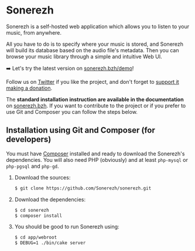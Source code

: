 # Sonerezh

Sonerezh is a self-hosted web application which allows you to listen to your
music, from anywhere.

All you have to do is to specify where your music is stored, and Sonerezh will
build its database based on the audio file's metadata. Then you can browse your
music library through a simple and intuitive Web UI.

:arrow_right: Let's try the latest version on [sonerezh.bzh/demo]!

Follow us on [Twitter] if you like the project, and don't forget to [support it
making a donation].

The **standard installation instruction are available in the documentation** on
[sonerezh.bzh]. If you want to contribute to the project or if you prefer to use
Git and Composer you can follow the steps below.

## Installation using Git and Composer (for developers)

You must have [Composer] installed and ready to download the Sonerezh's
dependencies. You will also need PHP (obviously) and at least ``php-mysql`` or
``php-pgsql`` and ``php-gd``.

1. Download the sources:

    ```sh
    $ git clone https://github.com/Sonerezh/sonerezh.git
    ```

2. Download the dependencies:

    ```sh
    $ cd sonerezh
    $ composer install
    ```

3. You should be good to run Sonerezh using:

    ```sh
    $ cd app/webroot
    $ DEBUG=1 ./bin/cake server
    ```

[sonerezh.bzh/demo]: https://www.sonerezh.bzh/demo/login
[Twitter]: https://twitter.com/snrzh
[support it making a donation]: https://www.sonerezh.bzh/donate
[sonerezh.bzh]: https://www.sonerezh.bzh
[Composer]: https://getcomposer.org/
